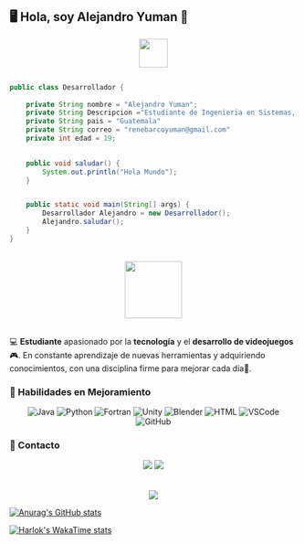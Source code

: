 ## 🖥️ Hola, soy Alejandro Yuman 🔧

<div align="center">
<img align='center' src='https://64.media.tumblr.com/c7be594def53b7cd9e66bdd748e6f39b/tumblr_pdi86z5vnA1xcpg50o1_640.gif' width='50'>
</div>

```java

public class Desarrollador {
    
    private String nombre = "Alejandro Yuman";
    private String Descripcion ="Estudiante de Ingenieria en Sistemas, con la determinación de aprender y crecer cada día."
    private String pais = "Guatemala"
    private String correo = "renebarcoyuman@gmail.com"
    private int edad = 19;
    

    public void saludar() {
        System.out.println("Hola Mundo");
    }


    public static void main(String[] args) {
        Desarrollador Alejandro = new Desarrollador();
        Alejandro.saludar();
    }
}
```

<br>

<div align="center">
<img align='center' src='https://raw.githubusercontent.com/mayankchaudhary26/Cool-Readme-ideas/master/data/octocat/baracktocat.jpg' width='100'>
</div>

<br>

💻 **Estudiante** apasionado por la **tecnología** y el **desarrollo de videojuegos** 🎮. En constante aprendizaje de nuevas herramientas y adquiriendo conocimientos, con una disciplina firme para mejorar cada día🌱.

### 🧠 Habilidades en Mejoramiento
<div align='center'>

<picture>
  <source media="(prefers-color-scheme: dark)" srcset="https://skillicons.dev/icons?i=java">
  <source media="(prefers-color-scheme: light)" srcset="https://skillicons.dev/icons?i=java&theme=light">
  <img alt="Java" src="https://skillicons.dev/icons?i=java">
</picture>
<picture>
  <source media="(prefers-color-scheme: dark)" srcset="https://skillicons.dev/icons?i=py">
  <source media="(prefers-color-scheme: light)" srcset="https://skillicons.dev/icons?i=py&theme=light">
  <img alt="Python" src="https://skillicons.dev/icons?i=py">
</picture>
<picture>
  <source media="(prefers-color-scheme: dark)" srcset="https://skillicons.dev/icons?i=fortran">
  <source media="(prefers-color-scheme: light)" srcset="https://skillicons.dev/icons?i=fortran&theme=light">
  <img alt="Fortran" src="https://skillicons.dev/icons?i=fortran">
</picture>
<picture>
  <source media="(prefers-color-scheme: dark)" srcset="https://skillicons.dev/icons?i=unity">
  <source media="(prefers-color-scheme: light)" srcset="https://skillicons.dev/icons?i=unity&theme=light">
  <img alt="Unity" src="https://skillicons.dev/icons?i=unity">
</picture>
<picture>
  <source media="(prefers-color-scheme: dark)" srcset="https://skillicons.dev/icons?i=blender">
  <source media="(prefers-color-scheme: light)" srcset="https://skillicons.dev/icons?i=blender&theme=light">
  <img alt="Blender" src="https://skillicons.dev/icons?i=blender">
</picture>
<picture>
  <source media="(prefers-color-scheme: dark)" srcset="https://skillicons.dev/icons?i=html">
  <source media="(prefers-color-scheme: light)" srcset="https://skillicons.dev/icons?i=html&theme=light">
  <img alt="HTML" src="https://skillicons.dev/icons?i=html">
</picture>
<picture>
  <source media="(prefers-color-scheme: dark)" srcset="https://skillicons.dev/icons?i=vscode">
  <source media="(prefers-color-scheme: light)" srcset="https://skillicons.dev/icons?i=vscode&theme=light">
  <img alt="VSCode" src="https://skillicons.dev/icons?i=vscode">
</picture>
<picture>
  <source media="(prefers-color-scheme: dark)" srcset="https://skillicons.dev/icons?i=github">
  <source media="(prefers-color-scheme: light)" srcset="https://skillicons.dev/icons?i=github&theme=light">
  <img alt="GitHub" src="https://skillicons.dev/icons?i=github">


</div>



### 📱 Contacto 

<div align="center">
    <a target="_blank" href="mailto:renebarcoyuman@gmail.com"><img src="https://img.shields.io/badge/-renebarcoyuman@gmail.com-D14836?style=flat&logo=Gmail&logoColor=white"/></a>
    <a href="https://www.linkedin.com/in/rene-alejandro-yuman-barco-529984213/" target="_blank"><img src="https://img.shields.io/badge/-Alejandro%20Yuman-0077B5?style=flat&logo=Linkedin&logoColor=white"/></a>
    
    
</div>
<br>
<br>

<div align="center">
<img align ='center' src='https://i.giphy.com/RThN0hOS2GO4M.gif'>
</div>




[![Anurag's GitHub stats](https://github-readme-stats.vercel.app/api?username=Alejandro-Yuman)](https://github.com/anuraghazra/github-readme-stats)

[![Harlok's WakaTime stats](https://github-readme-stats.vercel.app/api/wakatime?username=Alejandro-Yuman)](https://github.com/anuraghazra/github-readme-stats)
